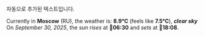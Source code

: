
자동으로 추가된 텍스트입니다.

<!--START_SECTION:weather:moscow-->
Currently in **Moscow** (RU), the weather is: **8.9°C** (feels like **7.5°C**), ***clear sky***<br/>
On *September 30, 2025*, the *sun rises* at 🌅**06:30** and *sets* at 🌇**18:08**.
<!--END_SECTION:weather-->
